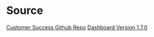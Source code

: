 # Source

[Customer Success Github Repo](https://github.com/dynatrace-oss/CustomerSuccess)
[Dashboard Version 1.7.0](https://github.com/dynatrace-oss/CustomerSuccess/blob/main/Dynatrace%20Tenant%20Review/Dynatrace%20Tenant%20Review%20(1.7.0).json)

